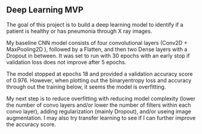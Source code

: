 ## Deep Learning MVP 

The goal of this project is to build a deep learning model to identify if a patient is healthy or has pneumonia through X ray images.

My baseline CNN model consists of four convolutional layers (Conv2D + MaxPooling2D ), followed by a Flatten, and then two Dense layers with a Dropout in between.  It was set to run with 30 epochs with an early stop if validation loss does not improve after 5 epochs.

The model stopped at epochs 18 and provided a validation accuracy score of 0.976. However, when plotting out the binaryentropy loss and accuracy through out the training below, it seems the model is overfitting.



My next step is to reduce overfitting with reducing model complexity (lower the number of convo layers and/or lower the number of filters within each convo layer), adding regularization (mainly Dropout), and/or useing image augmentation.  I may also try transfer learning to see if I can further improve the accuracy score.